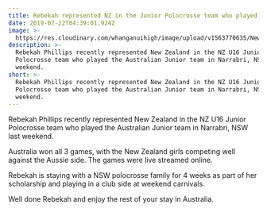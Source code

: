 ```yaml
---
title: Rebekah represented NZ in the Junior Polocrosse team who played in Australia
date: 2019-07-22T04:39:01.924Z
image: >-
  https://res.cloudinary.com/whanganuihigh/image/upload/v1563770635/News/Rebekah_Phillips_rep_NZ_in_the_NZ_U16_Jnr_polocrosse_team_who_played_the_Australian_Junior_team_in_Narrabri_NSW_last_weekendpolocross1.jpg
description: >-
  Rebekah Phillips recently represented New Zealand in the NZ U16 Junior
  Polocrosse team who played the Australian Junior team in Narrabri, NSW last
  weekend. 
short: >-
  Rebekah Phillips recently represented New Zealand in the NZ U16 Junior
  Polocrosse team who played the Australian Junior team in Narrabri, NSW last
  weekend.
---
```

Rebekah Phillips recently represented New Zealand in the NZ U16 Junior Polocrosse team who played the Australian Junior team in Narrabri, NSW last weekend. 

Australia won all 3 games, with the New Zealand girls competing well against the Aussie side. The games were live streamed online. 

Rebekah is staying with a NSW polocrosse family for 4 weeks as part of her scholarship and playing in a club side at weekend carnivals.

Well done Rebekah and enjoy the rest of your stay in Australia.
